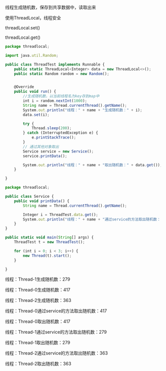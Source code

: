 线程生成随机数，保存到共享数据中，读取出来

使用ThreadLocal，线程安全

threadLocal.set()

threadLocal.get()

```javascript
package threadlocal;

import java.util.Random;

public class ThreadTest implements Runnable {
    public static ThreadLocal<Integer> data = new ThreadLocal<>();
    public static Random random = new Random();


    @Override
    public void run() {
        //生成随机数，以当前线程名为key存到map中
        int i = random.nextInt(1000);
        String name = Thread.currentThread().getName();
        System.out.println("线程：" + name + "生成随机数：" + i);
        data.set(i);

        try {
            Thread.sleep(200);
        } catch (InterruptedException e) {
            e.printStackTrace();
        }
        // 通过其他对象取出
        Service service = new Service();
        service.printData();

        System.out.println("线程：" + name + "取出随机数：" + data.get());
    }

}
```



```javascript
package threadlocal;

public class Service {
    public void printData() {
        String name = Thread.currentThread().getName();

        Integer i = ThreadTest.data.get();
        System.out.println("线程：" + name + "通过service的方法取出随机数：" + i);
    }
}
```



```javascript
public static void main(String[] args) {
    ThreadTest t = new ThreadTest();

    for (int i = 0; i < 3; i++) {
        new Thread(t).start();
    }

}
```

线程：Thread-1生成随机数：279

线程：Thread-0生成随机数：417

线程：Thread-2生成随机数：363

线程：Thread-0通过service的方法取出随机数：417

线程：Thread-0取出随机数：417

线程：Thread-1通过service的方法取出随机数：279

线程：Thread-1取出随机数：279

线程：Thread-2通过service的方法取出随机数：363

线程：Thread-2取出随机数：363